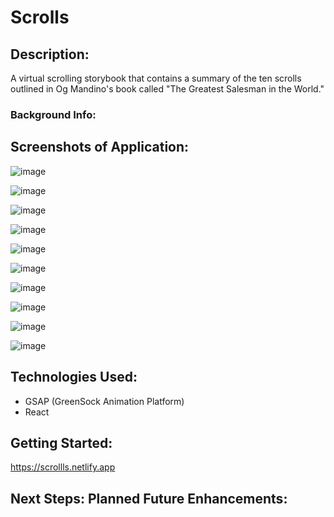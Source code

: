 # Scrolls

## Description:

A virtual scrolling storybook that contains a summary of the ten scrolls outlined in Og Mandino's book called "The Greatest Salesman in the World."

### Background Info:

## Screenshots of Application:

![image](https://user-images.githubusercontent.com/62129720/123489279-98a05600-d5df-11eb-96b9-04ce0413fb78.png)

![image](https://user-images.githubusercontent.com/62129720/123489311-ab1a8f80-d5df-11eb-82ad-39677f9e3da0.png)

![image](https://user-images.githubusercontent.com/62129720/123489345-bff72300-d5df-11eb-8f04-8d1222b2826c.png)

![image](https://user-images.githubusercontent.com/62129720/123489379-d309f300-d5df-11eb-8bc2-4ee33f4f7722.png)

![image](https://user-images.githubusercontent.com/62129720/123489405-e5842c80-d5df-11eb-99da-07c9411de400.png)

![image](https://user-images.githubusercontent.com/62129720/123489462-0482be80-d5e0-11eb-9cb4-4632e7e50da7.png)

![image](https://user-images.githubusercontent.com/62129720/123489488-16646180-d5e0-11eb-8a21-11c270dec59a.png)

![image](https://user-images.githubusercontent.com/62129720/123489504-254b1400-d5e0-11eb-97ac-85988632bffe.png)

![image](https://user-images.githubusercontent.com/62129720/123489543-35fb8a00-d5e0-11eb-92cb-c0fd8511eccb.png)

![image](https://user-images.githubusercontent.com/62129720/123489574-47449680-d5e0-11eb-8577-c835d5d69cfd.png)

## Technologies Used:

- GSAP (GreenSock Animation Platform)
- React

## Getting Started:

https://scrollls.netlify.app

## Next Steps: Planned Future Enhancements:
